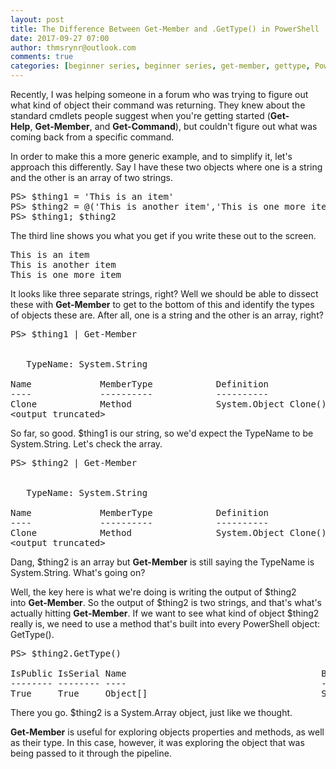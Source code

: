 ```yaml
---
layout: post
title: The Difference Between Get-Member and .GetType() in PowerShell
date: 2017-09-27 07:00
author: thmsrynr@outlook.com
comments: true
categories: [beginner series, beginner series, get-member, gettype, PowerShell, powershell, working with objects]
---
```

Recently, I was helping someone in a forum who was trying to figure out what kind of object their command was returning. They knew about the standard cmdlets people suggest when you're getting started (<strong>Get-Help</strong>, <strong>Get-Member</strong>, and <strong>Get-Command</strong>), but couldn't figure out what was coming back from a specific command.

<!--more-->

In order to make this a more generic example, and to simplify it, let's approach this differently. Say I have these two objects where one is a string and the other is an array of two strings.

<pre class="lang:ps decode:true">PS&gt; $thing1 = 'This is an item'
PS&gt; $thing2 = @('This is another item','This is one more item')
PS&gt; $thing1; $thing2</pre>

The third line shows you what you get if you write these out to the screen.

<pre class="lang:ps decode:true ">This is an item
This is another item
This is one more item</pre>

It looks like three separate strings, right? Well we should be able to dissect these with <strong>Get-Member</strong> to get to the bottom of this and identify the types of objects these are. After all, one is a string and the other is an array, right?

<pre class="lang:ps decode:true">PS&gt; $thing1 | Get-Member


   TypeName: System.String

Name             MemberType            Definition
----             ----------            ----------
Clone            Method                System.Object Clone()
&lt;output truncated&gt;</pre>

So far, so good. $thing1 is our string, so we'd expect the TypeName to be System.String. Let's check the array.

<pre class="lang:ps decode:true ">PS&gt; $thing2 | Get-Member


   TypeName: System.String

Name             MemberType            Definition
----             ----------            ----------
Clone            Method                System.Object Clone()
&lt;output truncated&gt;</pre>

Dang, $thing2 is an array but <strong>Get-Member</strong> is still saying the TypeName is System.String. What's going on?

Well, the key here is what we're doing is writing the output of $thing2 into <strong>Get-Member</strong>. So the output of $thing2 is two strings, and that's what's actually hitting <strong>Get-Member</strong>. If we want to see what kind of object $thing2 really is, we need to use a method that's built into every PowerShell object: GetType().

<pre class="lang:ps decode:true ">PS&gt; $thing2.GetType()

IsPublic IsSerial Name                                     BaseType
-------- -------- ----                                     --------
True     True     Object[]                                 System.Array</pre>

There you go. $thing2 is a System.Array object, just like we thought.

<strong>Get-Member</strong> is useful for exploring objects properties and methods, as well as their type. In this case, however, it was exploring the object that was being passed to it through the pipeline.

